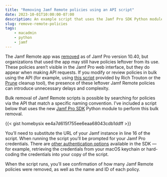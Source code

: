 ```yaml
---
title: "Removing Jamf Remote policies using an API script"
date: 2023-10-01T10:00:00-07:00
description: An example script that uses the Jamf Pro SDK Python module to remove policies left over from usage of the deprecated Jamf Pro app.
slug: remove-remote-policies
tags:
    - macadmin
    - python
    - jamf
---
```


The Jamf Remote app was [removed](https://learn.jamf.com/bundle/jamf-pro-release-notes-10.40.0/page/Deprecations_and_Removals.html) as of Jamf Pro version 10.40, but organizations that used the app may still have policies leftover from its use. These policies aren’t visible in the Jamf Pro web interface, but they do appear when making API requests. If you modify or review policies in bulk using the API (for example, using [this script](https://derflounder.wordpress.com/2022/10/14/using-the-jamf-pro-api-to-report-on-self-service-policies/) provided by Rich Trouton or the [Prune](https://github.com/BIG-RAT/Prune) cleanup tool), the presence of these leftover Jamf Remote policies can introduce unnecessary delays and complexity.

Bulk removal of Jamf Remote scripts is possible by searching for policies via the API that match a specific naming convention. I’ve included a script below that uses the new [Jamf Pro SDK](https://github.com/macadmins/jamf-pro-sdk-python) Python module to perform this bulk removal.

{{< gist homebysix ee4a7d615f755ee6eaa68043cdb1ddff >}}

You’ll need to substitute the URL of your Jamf instance in line 16 of the script. When running the script you’ll be prompted for your Jamf Pro credentials. There are [other authentication options](https://macadmins.github.io/jamf-pro-sdk-python/reference/credentials.html) available in the SDK — for example, retrieving the credentials from your macOS keychain or hard-coding the credentials into your copy of the script.

When the script runs, you’ll see confirmation of how many Jamf Remote policies were removed, as well as the name and ID of each policy.
